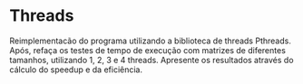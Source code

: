 # Threads

Reimplementacão do programa utilizando a biblioteca de threads Pthreads. Após, refaça os testes de tempo de execução com matrizes de diferentes tamanhos, utilizando 1, 2, 3 e 4 threads. Apresente os resultados através do cálculo do speedup e da eficiência.
